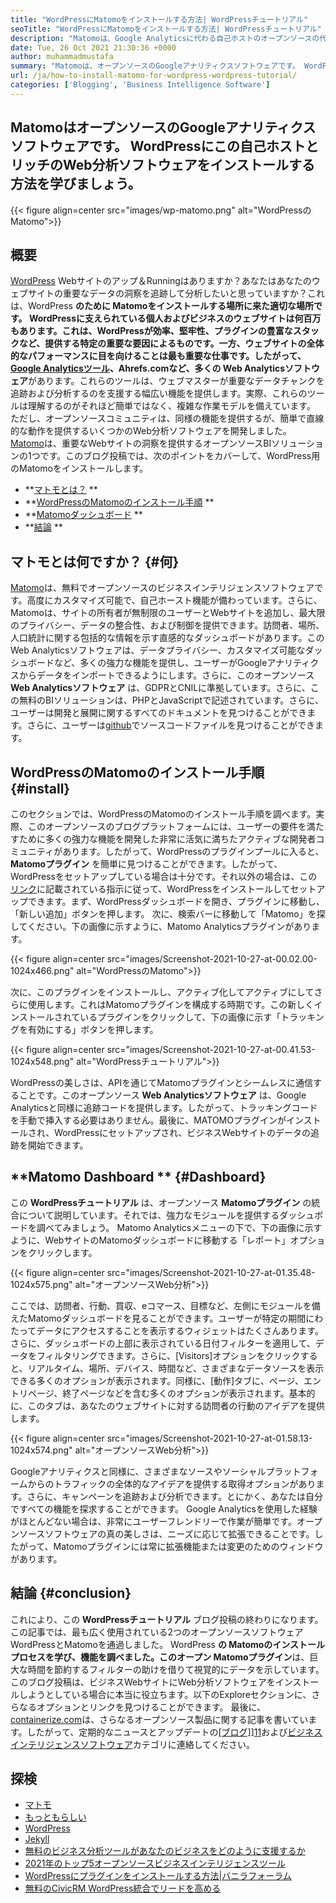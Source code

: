 ```yaml
---
title: "WordPressにMatomoをインストールする方法| WordPressチュートリアル" 
seoTitle: "WordPressにMatomoをインストールする方法| WordPressチュートリアル" 
description: "Matomoは、Google Analyticsに代わる自己ホストのオープンソースの代替品です。 WordPressにこのリッチフィアリングされたWeb分析ソフトウェアをインストールする方法を学びましょう。" 
date: Tue, 26 Oct 2021 21:30:36 +0000
author: muhammadmustafa
summary: "Matomoは、オープンソースのGoogleアナリティクスソフトウェアです。 WordPressにこの自己ホストとリッチのWeb分析ソフトウェアをインストールする方法を学びましょう。" 
url: /ja/how-to-install-matomo-for-wordpress-wordpress-tutorial/
categories: ['Blogging', 'Business Intelligence Software']
---
```


## MatomoはオープンソースのGoogleアナリティクスソフトウェアです。 WordPressにこの自己ホストとリッチのWeb分析ソフトウェアをインストールする方法を学びましょう。

{{< figure align=center src="images/wp-matomo.png" alt="WordPressのMatomo">}}


## 概要
[WordPress][1] Webサイトのアップ＆Runningはありますか？あなたはあなたのウェブサイトの重要なデータの洞察を追跡して分析したいと思っていますか？これは、WordPress **のために **Matomoをインストールする場所に来た適切な場所です。 WordPressに支えられている個人およびビジネスのウェブサイトは何百万もあります。これは、WordPressが効率、堅牢性、プラグインの豊富なスタックなど、提供する特定の重要な要因によるものです。一方、ウェブサイトの全体的なパフォーマンスに目を向けることは最も重要な仕事です。したがって、[Google Analyticsツール][2]、Ahrefs.comなど、多くの**  Web Analyticsソフトウェア**があります。これらのツールは、ウェブマスターが重要なデータチャンクを追跡および分析するのを支援する幅広い機能を提供します。実際、これらのツールは理解するのがそれほど簡単ではなく、複雑な作業モデルを備えています。
ただし、オープンソースコミュニティは、同様の機能を提供するが、簡単で直線的な動作を提供するいくつかのWeb分析ソフトウェアを開発しました。 [Matomo][3]は、重要なWebサイトの洞察を提供するオープンソースBIソリューションの1つです。このブログ投稿では、次のポイントをカバーして、WordPress用のMatomoをインストールします。
  * **[マトモとは？][4] ** 
  * **[WordPressのMatomoのインストール手順][5] ** 
  * **[Matomoダッシュボード][6] ** 
  * **[結論][7] ** 

## マトモとは何ですか？   {#何}
[Matomo][3]は、無料でオープンソースのビジネスインテリジェンスソフトウェアです。高度にカスタマイズ可能で、自己ホースト機能が備わっています。さらに、Matomoは、サイトの所有者が無制限のユーザーとWebサイトを追加し、最大限のプライバシー、データの整合性、および制御を提供できます。訪問者、場所、人口統計に関する包括的な情報を示す直感的なダッシュボードがあります。このWeb Analyticsソフトウェアは、データプライバシー、カスタマイズ可能なダッシュボードなど、多くの強力な機能を提供し、ユーザーがGoogleアナリティクスからデータをインポートできるようにします。さらに、このオープンソース **Web Analyticsソフトウェア** は、GDPRとCNILに準拠しています。さらに、この無料のBIソリューションは、PHPとJavaScriptで記述されています。さらに、ユーザーは開発と展開に関するすべてのドキュメントを見つけることができます。さらに、ユーザーは[github][8]でソースコードファイルを見つけることができます。

## WordPressのMatomoのインストール手順 {#install}
このセクションでは、WordPressのMatomoのインストール手順を調べます。実際、このオープンソースのブログプラットフォームには、ユーザーの要件を満たすために多くの強力な機能を開発した非常に活気に満ちたアクティブな開発者コミュニティがあります。したがって、WordPressのプラグインプールに入ると、 **Matomoプラグイン** を簡単に見つけることができます。したがって、WordPressをセットアップしている場合は十分です。それ以外の場合は、この[リンク][1]に記載されている指示に従って、WordPressをインストールしてセットアップできます。まず、WordPressダッシュボードを開き、プラグインに移動し、「新しい追加」ボタンを押します。
次に、検索バーに移動して「Matomo」を探してください。下の画像に示すように、Matomo Analyticsプラグインがあります。

{{< figure align=center src="images/Screenshot-2021-10-27-at-00.02.00-1024x466.png" alt="WordPressのMatomo">}}

次に、このプラグインをインストールし、アクティブ化してアクティブにしてさらに使用します。これはMatomoプラグインを構成する時期です。この新しくインストールされているプラ​​グインをクリックして、下の画像に示す「トラッキングを有効にする」ボタンを押します。

{{< figure align=center src="images/Screenshot-2021-10-27-at-00.41.53-1024x548.png" alt="WordPressチュートリアル">}}

WordPressの美しさは、APIを通じてMatomoプラグインとシームレスに通信することです。このオープンソース **Web Analyticsソフトウェア** は、Google Analyticsと同様に追跡コードを提供します。したがって、トラッキングコードを手動で挿入する必要はありません。最後に、MATOMOプラグインがインストールされ、WordPressにセットアップされ、ビジネスWebサイトのデータの追跡を開始できます。

## **Matomo Dashboard ** {#Dashboard}
この **WordPressチュートリアル** は、オープンソース **Matomoプラグイン** の統合について説明しています。それでは、強力なモジュールを提供するダッシュボードを調べてみましょう。 Matomo Analyticsメニューの下で、下の画像に示すように、WebサイトのMatomoダッシュボードに移動する「レポート」オプションをクリックします。

{{< figure align=center src="images/Screenshot-2021-10-27-at-01.35.48-1024x575.png" alt="オープンソースWeb分析">}}

ここでは、訪問者、行動、買収、eコマース、目標など、左側にモジュールを備えたMatomoダッシュボードを見ることができます。ユーザーが特定の期間にわたってデータにアクセスすることを表示するウィジェットはたくさんあります。さらに、ダッシュボードの上部に表示されている日付フィルターを適用して、データをフィルタリングできます。さらに、[Visitors]オプションをクリックすると、リアルタイム、場所、デバイス、時間など、さまざまなデータソースを表示できる多くのオプションが表示されます。同様に、[動作]タブに、ページ、エントリページ、終了ページなどを含む多くのオプションが表示されます。基本的に、このタブは、あなたのウェブサイトに対する訪問者の行動のアイデアを提供します。

{{< figure align=center src="images/Screenshot-2021-10-27-at-01.58.13-1024x574.png" alt="オープンソースWeb分析">}}

Googleアナリティクスと同様に、さまざまなソースやソーシャルプラットフォームからのトラフィックの全体的なアイデアを提供する取得オプションがあります。さらに、キャンペーンを追跡および分析できます。とにかく、あなたは自分ですべての機能を探求することができます。 Google Analyticsを使用した経験がほとんどない場合は、非常にユーザーフレンドリーで作業が簡単です。オープンソースソフトウェアの真の美しさは、ニーズに応じて拡張できることです。したがって、Matomoプラグインには常に拡張機能または変更のためのウィンドウがあります。

## 結論 {#conclusion}
これにより、この **WordPressチュートリアル** ブログ投稿の終わりになります。この記事では、最も広く使用されている2つのオープンソースソフトウェアWordPressとMatomoを通過しました。 WordPress **の **Matomoのインストールプロセスを学び、機能を調べました。このオープン**  Matomoプラグイン**は、巨大な時間を節約するフィルターの助けを借りて視覚的にデータを示しています。このブログ投稿は、ビジネスWebサイトにWeb分析ソフトウェアをインストールしようとしている場合に本当に役立ちます。以下のExploreセクションに、さらなるオプションとリンクを見つけることができます。
最後に、[containerize.com][9]は、さらなるオープンソース製品に関する記事を書いています。したがって、定期的なニュースとアップデートの[[ブログ]][10]][11]および[ビジネスインテリジェンスソフトウェア][12]カテゴリに連絡してください。

## 探検
  * [マトモ][3]
  * [もっともらしい][13]
  * [WordPress][1]
  * [Jekyll][14]
  * [無料のビジネス分析ツールがあなたのビジネスをどのように支援するか][15]
  * [2021年のトップ5オープンソースビジネスインテリジェンスツール][16]
  * [WordPressにプラグインをインストールする方法|バニラフォーラム][17]
  * [無料のCivicRM WordPress統合でリードを高める][18]

  
[1]: https://products.containerize.com/blogging/wordpress/
[2]: https://analytics.google.com/analytics/web/
[3]: https://products.containerize.com/business-intelligence/matomo
[4]: #What
[5]: #install
[6]: #dashboard
[7]: #Conclusion
[8]: https://github.com/matomo-org/matomo
[9]: https://www.containerize.com/
[10]: https://products.containerize.com/blogging/
[11]: https://products.containerize.com/healthcare-technologies/
[12]: https://products.containerize.com/business-intelligence/
[13]: https://products.containerize.com/business-intelligence/plausible
[14]: https://products.containerize.com/blogging/jekyll/
[15]: https://blog.containerize.com/2021/03/12/how-free-business-analytics-tools-assist-your-business/
[16]: https://blog.containerize.com/business-intelligence-software/top-5-open-source-business-intelligence-solutions-of-2021/
[17]: https://blog.containerize.com/blogging/how-to-a-install-plugin-in-wordpress-vanilla-forum/
[18]: https://blog.containerize.com/blogging/civicrm-wordpress-integration-wordpress-tutorial/
